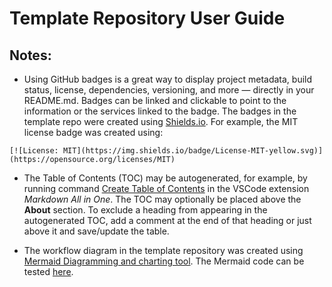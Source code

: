 # Template Repository User Guide

## Notes:

- Using GitHub badges is a great way to display project metadata, build status, license, dependencies, versioning, and more — directly in your README.md. Badges can be linked and clickable to point to the information or the services linked to the badge. The badges in the template repo were created using [Shields.io](https://shields.io/). For example, the MIT license badge was created using:

```
[![License: MIT](https://img.shields.io/badge/License-MIT-yellow.svg)](https://opensource.org/licenses/MIT)
```

- The Table of Contents (TOC) may be autogenerated, for example, by running command [Create Table of Contents](https://marketplace.visualstudio.com/items?itemName=yzhang.markdown-all-in-one#table-of-contents) in the VSCode extension *Markdown All in One*. The TOC may optionally be placed above the **About** section. To exclude a heading from appearing in the autogenerated TOC, add a comment <!-- omit in toc --> at the end of that heading or just above it and save/update the table.

- The workflow diagram in the template repository was created using [Mermaid Diagramming and charting tool](https://mermaid.js.org/). The Mermaid code can be tested [here](https://www.mermaidchart.com/play).

